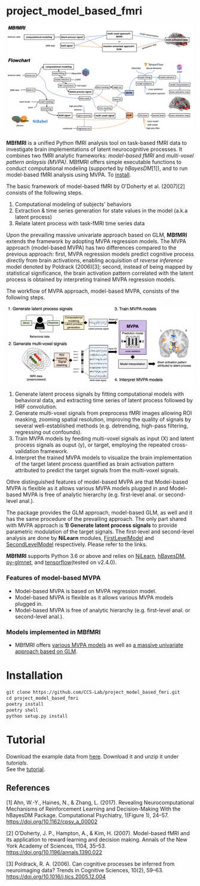 # project_model_based_fmri
<p align="center">
  <img src="https://github.com/CCS-Lab/project_model_based_fmri/blob/main/images/flowchart_all.png" width="1000px">
</p>

**MBfMRI** is a unified Python fMRI analysis tool on task-based fMRI data to investigate brain implementations of latent neurocognitive processes.
It combines two fMRI analytic frameworks: *model-based fMRI* and *multi-voxel pattern anlaysis (MVPA)*. MBfMRI offers simple executable functions to conduct 
computational modeling (supported by *hBayesDM*[1]), and to run model-based fMRI analysis using MVPA. To [install](#Installation).

The basic framework of model-based fMRI by O'Doherty et al. (2007)[2] consists of the following steps.

1) Computational modeling of subjects' behaviors
2) Extraction & time series generation for state values in the model (a.k.a latent process)
3) Relate latent process with task-fMRI time series data

Upon the prevailing massive univariate approach based on GLM, **MBfMRI** extends the framework by adopting MVPA regression models. The MVPA approach (model-based MVPA) has two differences compared to the previous approach: first, MVPA regression models predict cognitive process directly from brain activations, enabling acquisition of *reverse inference* model denoted by Poldrack (2006)[3]; second, instead of being mapped by statistical significance, the brain activation pattern correlated with the latent process is obtained by interpreting trained MVPA regression models.

The workflow of MVPA approach, model-based MVPA, consists of the following steps. 

<p align="center">
  <img src="https://raw.githubusercontent.com/CCS-Lab/project_model_based_fmri/main/images/mbmvpa_workflow.png" width="750px">
</p>

1) Generate latent process signals by fitting computational models with behavioral data, and extracting time series of latent process followed by HRF convolution.
2) Generate multi-voxel signals from preprocess fMRI images allowing ROI masking, zooming spatial resolution, improving the quality of signals by several well-established methods (e.g. detrending, high-pass filtering, regressing out confounds).
3) Train MVPA models by feeding multi-voxel signals as input (X) and latent process signals as ouput (y), or target, employing the repeated cross-validation framework. 
4) Interpret the trained MVPA models to visualize the brain implementation of the target latent process quantified as brain activation pattern attributed  to predict the target signals from the multi-voxel signals.

Othre distinguished features of model-based MVPA are that Model-based MVPA is flexible as it allows various MVPA models plugged in and Model-based MVPA is free of analytic hierarchy (e.g. first-level anal. or second-level anal.).

The package provides the GLM approach, model-based GLM, as well and it has the same procedure of the prevailing approach. The only part shared with MVPA approach is **1) Generate latent process signals** to provide parametric modulation of the target signals. The first-level and second-level analysis are done by **NiLearn** modules, [FirstLevelModel](https://nilearn.github.io/modules/generated/nilearn.glm.first_level.FirstLevelModel.html) and [SecondLevelModel](https://nilearn.github.io/modules/generated/nilearn.glm.second_level.SecondLevelModel.html) respectively. Please refer to the links.


**MBfMRI** supports Python 3.6 or above and relies on [NiLearn](https://github.com/nilearn/nilearn), [hBayesDM](https://github.com/CCS-Lab/hBayesDM/tree/develop/Python), [py-glmnet](https://github.com/civisanalytics/python-glmnet), and [tensorflow](https://www.tensorflow.org/api_docs/python/tf/keras?hl=ko)(tested on v2.4.0).

### Features of model-based MVPA

- Model-based MVPA is based on MVPA regression model.
- Model-based MVPA is flexible as it allows various MVPA models plugged in.
- Model-based MVPA is free of analytic hierarchy (e.g. first-level anal. or second-level anal.).

### Models implemented in MBfMRI
- MBfMRI offers [various MVPA models](https://project-model-based-fmri.readthedocs.io/en/latest/mbfmri.models.html#models) as well as [a massive univariate approach based on GLM](https://project-model-based-fmri.readthedocs.io/en/latest/mbfmri.core.glm.html).


# Installation

```
git clone https://github.com/CCS-Lab/project_model_based_fmri.git
cd project_model_based_fmri
poetry install
poetry shell
python setup.py install
```

# Tutorial

Download the example data from [here](https://drive.google.com/file/d/1nmHwyxgrCfMQ3EhDhdFb3BwToEzMArqN/view?usp=sharing). Download it and unzip it under *tutorials*.<br>
See the [tutorial](https://github.com/CCS-Lab/project_model_based_fmri/blob/main/tutorials/tutorial.ipynb).

## References
[1] Ahn, W.-Y., Haines, N., & Zhang, L. (2017). Revealing Neurocomputational Mechanisms of Reinforcement Learning and Decision-Making With the hBayesDM Package. Computational Psychiatry, 1(Figure 1), 24–57. https://doi.org/10.1162/cpsy_a_00002

[2] O’Doherty, J. P., Hampton, A., & Kim, H. (2007). Model-based fMRI and its application to reward learning and decision making. Annals of the New York Academy of Sciences, 1104, 35–53. https://doi.org/10.1196/annals.1390.022

[3] Poldrack, R. A. (2006). Can cognitive processes be inferred from neuroimaging data? Trends in Cognitive Sciences, 10(2), 59–63. https://doi.org/10.1016/j.tics.2005.12.004
